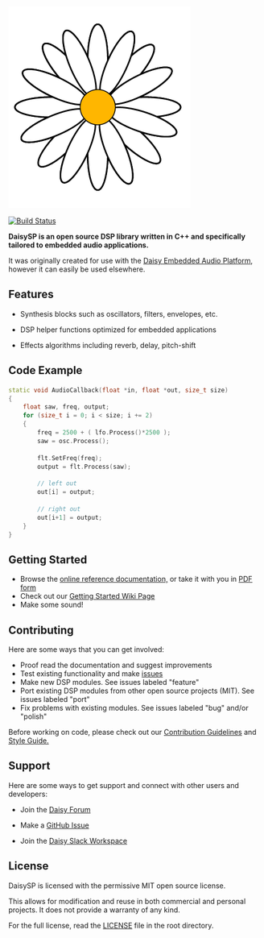 ![](https://github.com/electro-smith/DaisySP/blob/master/resources/assets/banner.png)

[![Build Status](https://travis-ci.com/electro-smith/DaisySP.svg?branch=master)](https://travis-ci.com/electro-smith/DaisySP)

**DaisySP is an open source DSP library written in C++ and specifically tailored to embedded audio applications.**

It was originally created for use with the [Daisy Embedded Audio Platform](https://www.electro-smith.com/daisy), however it can easily be used elsewhere. 

## Features

- Synthesis blocks such as oscillators, filters, envelopes, etc.

- DSP helper functions optimized for embedded applications

- Effects algorithms including reverb, delay, pitch-shift

## Code Example
```c++
static void AudioCallback(float *in, float *out, size_t size)
{
    float saw, freq, output;
    for (size_t i = 0; i < size; i += 2)
    {
        freq = 2500 + ( lfo.Process()*2500 );
    	saw = osc.Process();

        flt.SetFreq(freq);
        output = flt.Process(saw);

    	// left out
        out[i] = output;

        // right out
        out[i+1] = output;
    }
}
```
## Getting Started
- Browse the [online reference documentation,](https://electro-smith.github.io/DaisySP/index.html) or take it with you in [PDF form](https://github.com/electro-smith/DaisySP/blob/master/doc/daisysp_reference.pdf)
- Check out our [Getting Started Wiki Page](https://github.com/electro-smith/DaisyWiki/wiki)
- Make some sound!

## Contributing

Here are some ways that you can get involved:
- Proof read the documentation and suggest improvements
- Test existing functionality and make [issues](https://github.com/electro-smith/DaisySP/issues) 
- Make new DSP modules. See issues labeled "feature"
- Port existing DSP modules from other open source projects (MIT). See issues labeled "port"
- Fix problems with existing modules. See issues labeled "bug" and/or "polish"

Before working on code, please check out our [Contribution Guidelines](https://github.com/electro-smith/DaisyWiki/wiki/6.-Contribution-Guidelines) and [Style Guide.](https://github.com/electro-smith/DaisySP/blob/master/doc/style_guide.pdf)

## Support

Here are some ways to get support and connect with other users and developers:

- Join the [Daisy Forum](https://forum.electro-smith.com/)

- Make a [GitHub Issue](https://github.com/electro-smith/DaisySP/issues) 

- Join the [Daisy Slack Workspace](https://join.slack.com/t/es-daisy/shared_invite/zt-f9cfm1g4-DgdCok1h1Rj4fpX90~IOww)

## License
DaisySP is licensed with the permissive MIT open source license. 

This allows for modification and reuse in both commercial and personal projects. 
It does not provide a warranty of any kind. 

For the full license, read the [LICENSE](https://github.com/electro-smith/DaisySP/blob/master/LICENSE) file in the root directory. 

